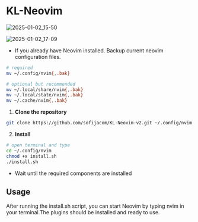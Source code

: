 # KL-Neovim

![2025-01-02_15-50](https://github.com/user-attachments/assets/bb2b7be2-c00a-4ac1-ac7c-0b12d0e6d335)


![2025-01-02_17-09](https://github.com/user-attachments/assets/d13633b8-32ff-4f21-be8f-c91872b13b14)


- If you already have Neovim installed. Backup current neovim configuration files.

```sh
# required
mv ~/.config/nvim{,.bak}

# optional but recommended
mv ~/.local/share/nvim{,.bak}
mv ~/.local/state/nvim{,.bak}
mv ~/.cache/nvim{,.bak}
```

1. **Clone the repository**

```sh
git clone https://github.com/sofijacom/KL-Neovim-v2.git ~/.config/nvim
```

2. **Install**
```bash
# open terminal and type
cd ~/.config/nvim
chmod +x install.sh
./install.sh
```
   
- Wait until the required components are installed

## Usage
After running the install.sh script, you can start Neovim by typing nvim in your terminal.The plugins should be installed and ready to use.
